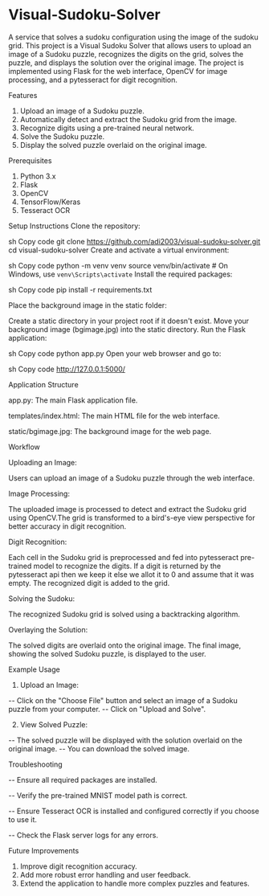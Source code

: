 # Visual-Sudoku-Solver
A service that solves a sudoku configuration using the image of the sudoku grid.
This project is a Visual Sudoku Solver that allows users to upload an image of a Sudoku puzzle, recognizes the digits on the grid, solves the puzzle, and displays the solution over the original image. The project is implemented using Flask for the web interface, OpenCV for image processing, and a pytesseract for digit recognition.

Features
1. Upload an image of a Sudoku puzzle.
2. Automatically detect and extract the Sudoku grid from the image.
3. Recognize digits using a pre-trained neural network.
4. Solve the Sudoku puzzle.
5. Display the solved puzzle overlaid on the original image.

Prerequisites
1. Python 3.x
2. Flask
3. OpenCV
5. TensorFlow/Keras
6. Tesseract OCR

Setup Instructions
Clone the repository:

sh
Copy code
git clone https://github.com/adi2003/visual-sudoku-solver.git
cd visual-sudoku-solver
Create and activate a virtual environment:

sh
Copy code
python -m venv venv
source venv/bin/activate   # On Windows, use `venv\Scripts\activate`
Install the required packages:

sh
Copy code
pip install -r requirements.txt

Place the background image in the static folder:

Create a static directory in your project root if it doesn't exist.
Move your background image (bgimage.jpg) into the static directory.
Run the Flask application:

sh
Copy code
python app.py
Open your web browser and go to:

sh
Copy code
http://127.0.0.1:5000/

Application Structure

app.py: The main Flask application file.

templates/index.html: The main HTML file for the web interface.

static/bgimage.jpg: The background image for the web page.

Workflow

Uploading an Image:

Users can upload an image of a Sudoku puzzle through the web interface.

Image Processing:

The uploaded image is processed to detect and extract the Sudoku grid using OpenCV.The grid is transformed to a bird's-eye view perspective for better accuracy in digit recognition.

Digit Recognition:

Each cell in the Sudoku grid is preprocessed and fed into pytesseract pre-trained model to recognize the digits. If a digit is returned by the pytesseract api then we keep it else we allot it to 0 and assume that it was empty. The recognized digit is added to the grid.

Solving the Sudoku:

The recognized Sudoku grid is solved using a backtracking algorithm.

Overlaying the Solution:

The solved digits are overlaid onto the original image.
The final image, showing the solved Sudoku puzzle, is displayed to the user.

Example Usage

1. Upload an Image:

 -- Click on the "Choose File" button and select an image of a Sudoku puzzle from your computer.
 -- Click on "Upload and Solve".
 
2. View Solved Puzzle:

 -- The solved puzzle will be displayed with the solution overlaid on the original image.
 -- You can download the solved image.

Troubleshooting

-- Ensure all required packages are installed.

-- Verify the pre-trained MNIST model path is correct.

-- Ensure Tesseract OCR is installed and configured correctly if you choose to use it.

-- Check the Flask server logs for any errors.

Future Improvements
1. Improve digit recognition accuracy.
2. Add more robust error handling and user feedback.
3. Extend the application to handle more complex puzzles and features.
   
